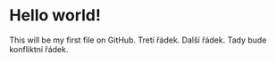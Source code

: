 # Hello world!
This will be my first file on GitHub.
Tretí řádek.
Další řádek.
Tady bude konfliktní řádek.
